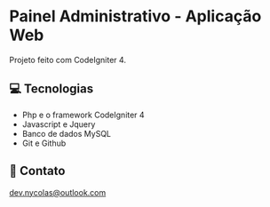 # Painel Administrativo - Aplicação Web


Projeto feito com CodeIgniter 4.


## 💻 Tecnologias

- Php e o framework CodeIgniter 4
- Javascript e Jquery
- Banco de dados MySQL
- Git e Github

## 💙 Contato

dev.nycolas@outlook.com
